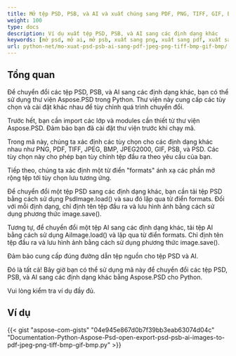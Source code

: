 ```yaml
---
title: Mở tệp PSD, PSB, và AI và xuất chúng sang PDF, PNG, TIFF, GIF, BMP, JPEG
weight: 100
type: docs
description: Ví dụ xuất tệp PSD, PSB, và AI sang các định dạng khác
keywords: [mở psd, mở ai, mở psb, xuất sang png, xuất sang pdf, xuất sang jpeg, xuất sang tiff, psd api, python, mã mẫu]
url: python-net/mo-xuat-psd-psb-ai-sang-pdf-jpeg-png-tiff-bmp-gif-bmp/
---
```


## **Tổng quan**
Để chuyển đổi các tệp PSD, PSB, và AI sang các định dạng khác, bạn có thể sử dụng thư viện Aspose.PSD trong Python. Thư viện này cung cấp các tùy chọn và cài đặt khác nhau để tùy chỉnh quá trình chuyển đổi.

Trước hết, bạn cần import các lớp và modules cần thiết từ thư viện Aspose.PSD. Đảm bảo bạn đã cài đặt thư viện trước khi chạy mã.

Trong mã này, chúng ta xác định các tùy chọn cho các định dạng khác nhau như PNG, PDF, TIFF, JPEG, BMP, JPEG2000, GIF, PSB, và PSD. Các tùy chọn này cho phép bạn tùy chỉnh tệp đầu ra theo yêu cầu của bạn.

Tiếp theo, chúng ta xác định một từ điển "formats" ánh xạ các phần mở rộng tệp tới tùy chọn lưu tương ứng.

Để chuyển đổi một tệp PSD sang các định dạng khác, bạn cần tải tệp PSD bằng cách sử dụng PsdImage.load() và sau đó lặp qua từ điển formats. Đối với mỗi định dạng, chỉ định tên tệp đầu ra và lưu hình ảnh bằng cách sử dụng phương thức image.save().

Tương tự, để chuyển đổi một tệp AI sang các định dạng khác, tải tệp AI bằng cách sử dụng AiImage.load() và lặp qua từ điển formats. Chỉ định tên tệp đầu ra và lưu hình ảnh bằng cách sử dụng phương thức image.save().

Đảm bảo cung cấp đúng đường dẫn tệp nguồn cho tệp PSD và AI.

Đó là tất cả! Bây giờ bạn có thể sử dụng mã này để chuyển đổi các tệp PSD, PSB, và AI sang các định dạng khác bằng Aspose.PSD cho Python.

Vui lòng kiểm tra ví dụ đầy đủ.

## **Ví dụ**
{{< gist "aspose-com-gists" "04e945e867d0b7f39bb3eab63074d04c" "Documentation-Python-Aspose-Psd-open-export-psd-psb-ai-images-to-pdf-jpeg-png-tiff-bmp-gif-bmp.py" >}}
